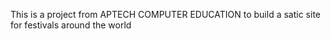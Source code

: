 This is a project from APTECH COMPUTER EDUCATION to build a satic site for festivals around the world